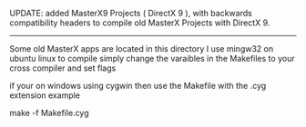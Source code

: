 UPDATE:
added MasterX9 Projects ( DirectX 9 ), with backwards compatibility headers
to compile old MasterX Projects with DirectX 9.


--------------------------------------------------

Some old MasterX apps are located in this directory
I use mingw32 on ubuntu linux to compile
simply change the varaibles in the Makefiles to your cross compiler and set flags

if your on windows using cygwin then use the Makefile with the .cyg extension
example


make -f Makefile.cyg




